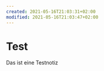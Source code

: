 ```yaml
---
created: 2021-05-16T21:03:31+02:00
modified: 2021-05-16T21:03:47+02:00
---
```


# Test

Das ist eine Testnotiz